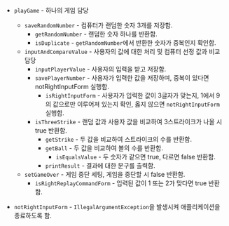 - `playGame` - 하나의 게임 담당
  - `saveRandomNumber` - 컴퓨터가 랜덤한 숫자 3개를 저장함.
    - `getRandomNumber` - 랜덤한 숫자 하나를 반환함.
    - `isDuplicate` - `getRandomNumber`에서 반환한 숫자가 중복인지 확인함.
  - `inputAndCompareValue` - 사용자의 값에 대한 처리 및 컴퓨터 선정 값과 비교 담당
    - `inputPlayerValue` - 사용자의 입력을 받고 저장함.
    - `savePlayerNumber` - 사용자가 입력한 값을 저장하며, 중복이 있다면 notRightInputForm 실행함.
      - `isRightInputForm` - 사용자가 입력한 값이 3글자가 맞는지, 1에서 9의 값으로만 이루어져 있는지 확인, 옳지 않으면 `notRightInputForm` 실행함.
    - `isThreeStrike` - 랜덤 값과 사용자 값을 비교하여 3스트라이크가 나올 시 true 반환함.
      - `getStrike` - 두 값을 비교하여 스트라이크의 수를 반환함.
      - `getBall` - 두 값을 비교하여 볼의 수를 반환함.
        - `isEqualsValue` - 두 숫자가 같으면 true, 다르면 false 반환함.
      - `printResult` - 결과에 대한 문구를 출력함.
  - `setGameOver` - 게임 중단 세팅, 게임을 중단할 시 false 반환함.
    - `isRightReplayCommandForm` - 입력된 값이 1 또는 2가 맞다면 true 반환함.


- `notRightInputForm` - `IllegalArgumentException`을 발생시켜 애플리케이션을 종료하도록 함.